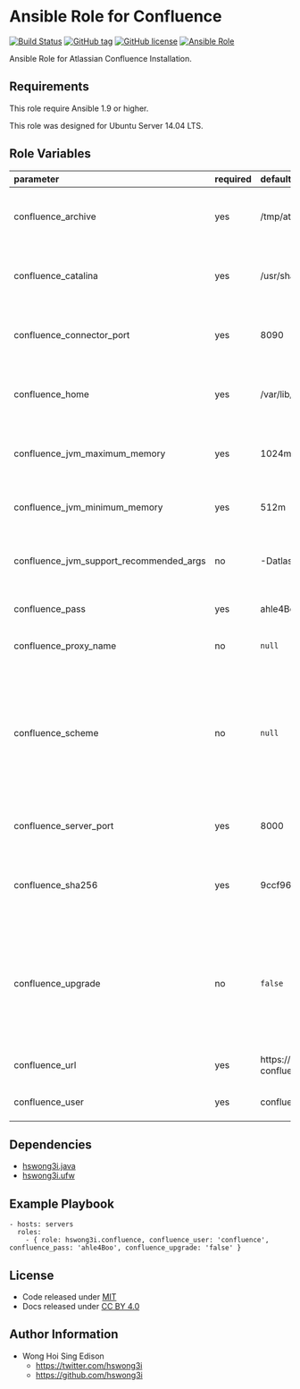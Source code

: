 Ansible Role for Confluence
===========================

[![Build Status](https://travis-ci.org/pantarei/ansible-role-confluence.svg?branch=master)](https://travis-ci.org/pantarei/ansible-role-confluence)
 [![GitHub tag](https://img.shields.io/github/tag/pantarei/ansible-role-confluence.svg)](https://github.com/pantarei/ansible-role-confluence)
 [![GitHub license](https://img.shields.io/github/license/pantarei/ansible-role-confluence.svg)](https://github.com/pantarei/ansible-role-confluence/blob/master/LICENSE)
 [![Ansible Role](https://img.shields.io/ansible/role/5990.svg)](https://galaxy.ansible.com/detail#/role/5990)

Ansible Role for Atlassian Confluence Installation.

Requirements
------------

This role require Ansible 1.9 or higher.

This role was designed for Ubuntu Server 14.04 LTS.

Role Variables
--------------

<table>
<colgroup>
<col width="20%" />
<col width="20%" />
<col width="20%" />
<col width="20%" />
<col width="20%" />
</colgroup>
<thead>
<tr class="header">
<th align="left">parameter</th>
<th align="left">required</th>
<th align="left">default</th>
<th align="left">choices</th>
<th align="left">comments</th>
</tr>
</thead>
<tbody>
<tr class="odd">
<td align="left">confluence_archive</td>
<td align="left">yes</td>
<td align="left">/tmp/atlassian-confluence-5.8.16.tar.gz</td>
<td align="left"></td>
<td align="left">Download archive filename for cache during (re)install.</td>
</tr>
<tr class="even">
<td align="left">confluence_catalina</td>
<td align="left">yes</td>
<td align="left">/usr/share/confluence</td>
<td align="left"></td>
<td align="left">Location for the Confluence installation directory.</td>
</tr>
<tr class="odd">
<td align="left">confluence_connector_port</td>
<td align="left">yes</td>
<td align="left">8090</td>
<td align="left"></td>
<td align="left">Confluence Apache Tomcat connector port.</td>
</tr>
<tr class="even">
<td align="left">confluence_home</td>
<td align="left">yes</td>
<td align="left">/var/lib/confluence</td>
<td align="left"></td>
<td align="left">Location for the Confluence home directory.</td>
</tr>
<tr class="odd">
<td align="left">confluence_jvm_maximum_memory</td>
<td align="left">yes</td>
<td align="left">1024m</td>
<td align="left"></td>
<td align="left">Confluence JVM maximum memory usage.</td>
</tr>
<tr class="even">
<td align="left">confluence_jvm_minimum_memory</td>
<td align="left">yes</td>
<td align="left">512m</td>
<td align="left"></td>
<td align="left">Confluence JVM minimum memory usage.</td>
</tr>
<tr class="odd">
<td align="left">confluence_jvm_support_recommended_args</td>
<td align="left">no</td>
<td align="left">-Datlassian.plugins.enable.wait=300</td>
<td align="left"></td>
<td align="left">Atlassian Support recommended JVM arguments.</td>
</tr>
<tr class="even">
<td align="left">confluence_pass</td>
<td align="left">yes</td>
<td align="left">ahle4Boo</td>
<td align="left"></td>
<td align="left">Password for Confluence system user.</td>
</tr>
<tr class="odd">
<td align="left">confluence_proxy_name</td>
<td align="left">no</td>
<td align="left"><code>null</code></td>
<td align="left"></td>
<td align="left">Pass value as <code>proxyName</code> to <a href="https://github.com/pantarei/ansible-role-confluence/blob/master/templates/usr/share/confluence/conf/server.xml.j2">template</a>.</td>
</tr>
<tr class="even">
<td align="left">confluence_scheme</td>
<td align="left">no</td>
<td align="left"><code>null</code></td>
<td align="left"><ul>
<li><code>null</code></li>
<li>http</li>
<li>https</li>
</ul></td>
<td align="left">Install Confluence in standalone mode if <code>null</code>, or integrating with Apache using HTTP if <code>http</code>, or integrating with Apache using HTTPS if <code>https</code>.</td>
</tr>
<tr class="odd">
<td align="left">confluence_server_port</td>
<td align="left">yes</td>
<td align="left">8000</td>
<td align="left"></td>
<td align="left">Confluence Apache Tomcat server port.</td>
</tr>
<tr class="even">
<td align="left">confluence_sha256</td>
<td align="left">yes</td>
<td align="left">9ccf96838a7b00439b62f4a3f1377cd32a83b3169f5e4ee7bd6c8a244b1ea59b</td>
<td align="left"></td>
<td align="left">Download archive sha256 checksum for cache during (re)install.</td>
</tr>
<tr class="odd">
<td align="left">confluence_upgrade</td>
<td align="left">no</td>
<td align="left"><code>false</code></td>
<td align="left"><ul>
<li><code>true</code></li>
<li><code>false</code></li>
</ul></td>
<td align="left">If <code>true</code>, trigger upgrade by stop existing Confluence service, purge existing Confluence installation direcoty before normal tasks.</td>
</tr>
<tr class="even">
<td align="left">confluence_url</td>
<td align="left">yes</td>
<td align="left">https://downloads.atlassian.com/software/confluence/downloads/atlassian-confluence-5.8.16.tar.gz</td>
<td align="left"></td>
<td align="left">URL for download archive.</td>
</tr>
<tr class="odd">
<td align="left">confluence_user</td>
<td align="left">yes</td>
<td align="left">confluence</td>
<td align="left"></td>
<td align="left">Username for Confluence system user.</td>
</tr>
</tbody>
</table>

Dependencies
------------

-   [hswong3i.java](https://galaxy.ansible.com/detail#/role/5971)
-   [hswong3i.ufw](https://galaxy.ansible.com/detail#/role/6153)

Example Playbook
----------------

    - hosts: servers
      roles:
        - { role: hswong3i.confluence, confluence_user: 'confluence', confluence_pass: 'ahle4Boo', confluence_upgrade: 'false' }

License
-------

-   Code released under [MIT](https://github.com/hswong3i/ansible-role-confluence/blob/master/LICENSE)
-   Docs released under [CC BY 4.0](http://creativecommons.org/licenses/by/4.0/)

Author Information
------------------

-   Wong Hoi Sing Edison
    -   <https://twitter.com/hswong3i>
    -   <https://github.com/hswong3i>

